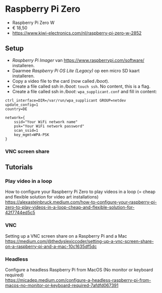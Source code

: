 # Raspberry Pi Zero

* Raspberry Pi Zero W
* € 18,50
* https://www.kiwi-electronics.com/nl/raspberry-pi-zero-w-2852


## Setup

* *Raspberry Pi Imager* van https://www.raspberrypi.com/software/ installeren.
* Daarmee *Raspberry Pi OS Lite (Legacy)* op een micro SD kaart installeren.
* Copy a video file to the card (now called */boot*).
* Create a file called ssh in */boot*: `touch ssh`. No content, this is a flag.
* Create a file called ssh in */boot*: `wpa_supplicant.conf` and fill in content:

```
ctrl_interface=DIR=/var/run/wpa_supplicant GROUP=netdev
update_config=1
country=DE

network={
	ssid="Your WiFi network name"
	psk="Your WiFi network password"
	scan_ssid=1
	key_mgmt=WPA-PSK
}
```

### VNC screen share




## Tutorials

### Play video in a loop

How to configure your Raspberry Pi Zero to play videos in a loop (= cheap and flexible solution for
video art installations)<br>
https://alexasteinbruck.medium.com/how-to-configure-your-raspberry-pi-zero-to-play-videos-in-a-loop-cheap-and-flexible-solution-for-42f7744ed5c5<br>

### VNC

Setting up a VNC screen share on a Raspberry Pi and a Mac<br>
https://medium.com/@thedyslexiccoder/setting-up-a-vnc-screen-share-on-a-raspberry-pi-and-a-mac-10c1635df5dc<br>

### Headless

Configure a headless Raspberry Pi from MacOS (No monitor or keyboard required)<br>
https://micadep.medium.com/configure-a-headless-raspberry-pi-from-macos-no-monitor-or-keyboard-required-7afdfd067391<br>

